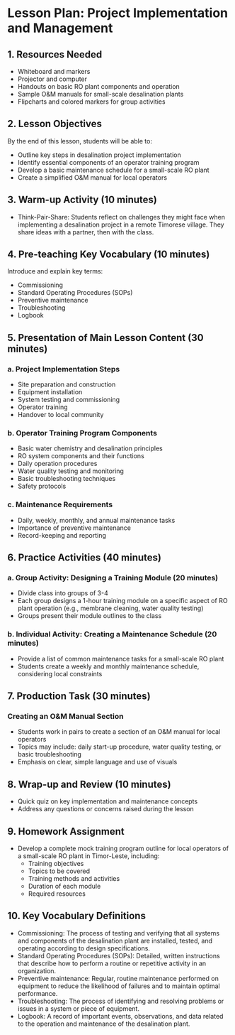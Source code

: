 # Lesson Plan: Project Implementation and Management

## 1. Resources Needed

- Whiteboard and markers
- Projector and computer
- Handouts on basic RO plant components and operation
- Sample O&M manuals for small-scale desalination plants
- Flipcharts and colored markers for group activities

## 2. Lesson Objectives

By the end of this lesson, students will be able to:
- Outline key steps in desalination project implementation
- Identify essential components of an operator training program
- Develop a basic maintenance schedule for a small-scale RO plant
- Create a simplified O&M manual for local operators

## 3. Warm-up Activity (10 minutes)

- Think-Pair-Share: Students reflect on challenges they might face when implementing a desalination project in a remote Timorese village. They share ideas with a partner, then with the class.

## 4. Pre-teaching Key Vocabulary (10 minutes)

Introduce and explain key terms:
- Commissioning
- Standard Operating Procedures (SOPs)
- Preventive maintenance
- Troubleshooting
- Logbook

## 5. Presentation of Main Lesson Content (30 minutes)

### a. Project Implementation Steps
- Site preparation and construction
- Equipment installation
- System testing and commissioning
- Operator training
- Handover to local community

### b. Operator Training Program Components
- Basic water chemistry and desalination principles
- RO system components and their functions
- Daily operation procedures
- Water quality testing and monitoring
- Basic troubleshooting techniques
- Safety protocols

### c. Maintenance Requirements
- Daily, weekly, monthly, and annual maintenance tasks
- Importance of preventive maintenance
- Record-keeping and reporting

## 6. Practice Activities (40 minutes)

### a. Group Activity: Designing a Training Module (20 minutes)
- Divide class into groups of 3-4
- Each group designs a 1-hour training module on a specific aspect of RO plant operation (e.g., membrane cleaning, water quality testing)
- Groups present their module outlines to the class

### b. Individual Activity: Creating a Maintenance Schedule (20 minutes)
- Provide a list of common maintenance tasks for a small-scale RO plant
- Students create a weekly and monthly maintenance schedule, considering local constraints

## 7. Production Task (30 minutes)

### Creating an O&M Manual Section
- Students work in pairs to create a section of an O&M manual for local operators
- Topics may include: daily start-up procedure, water quality testing, or basic troubleshooting
- Emphasis on clear, simple language and use of visuals

## 8. Wrap-up and Review (10 minutes)

- Quick quiz on key implementation and maintenance concepts
- Address any questions or concerns raised during the lesson

## 9. Homework Assignment

- Develop a complete mock training program outline for local operators of a small-scale RO plant in Timor-Leste, including:
  * Training objectives
  * Topics to be covered
  * Training methods and activities
  * Duration of each module
  * Required resources

## 10. Key Vocabulary Definitions

- Commissioning: The process of testing and verifying that all systems and components of the desalination plant are installed, tested, and operating according to design specifications.
- Standard Operating Procedures (SOPs): Detailed, written instructions that describe how to perform a routine or repetitive activity in an organization.
- Preventive maintenance: Regular, routine maintenance performed on equipment to reduce the likelihood of failures and to maintain optimal performance.
- Troubleshooting: The process of identifying and resolving problems or issues in a system or piece of equipment.
- Logbook: A record of important events, observations, and data related to the operation and maintenance of the desalination plant.